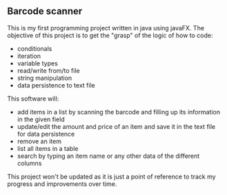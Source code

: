 ## Barcode scanner

This is my first programming project written in java using javaFX.
The objective of this project is to get the "grasp" of the logic of how to code: 
- conditionals
- iteration
- variable types
- read/write from/to file
- string manipulation
- data persistence to text file

This software will: 
- add items in a list by scanning  the barcode and filling up its information in the given field
- update/edit the amount and price of an item and save it in the text file for data persistence
- remove an item
- list all items in a table
- search by typing an item name or any other data of the different columns

This project won't be updated as it is just a point of reference to track my progress and improvements over time.

 

